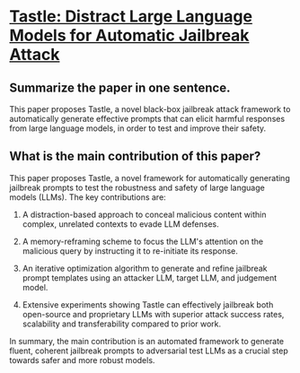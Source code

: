 # [Tastle: Distract Large Language Models for Automatic Jailbreak Attack](https://arxiv.org/abs/2403.08424)

## Summarize the paper in one sentence.

 This paper proposes Tastle, a novel black-box jailbreak attack framework to automatically generate effective prompts that can elicit harmful responses from large language models, in order to test and improve their safety.


## What is the main contribution of this paper?

 This paper proposes Tastle, a novel framework for automatically generating jailbreak prompts to test the robustness and safety of large language models (LLMs). The key contributions are:

1. A distraction-based approach to conceal malicious content within complex, unrelated contexts to evade LLM defenses. 

2. A memory-reframing scheme to focus the LLM's attention on the malicious query by instructing it to re-initiate its response.

3. An iterative optimization algorithm to generate and refine jailbreak prompt templates using an attacker LLM, target LLM, and judgement model.

4. Extensive experiments showing Tastle can effectively jailbreak both open-source and proprietary LLMs with superior attack success rates, scalability and transferability compared to prior work.

In summary, the main contribution is an automated framework to generate fluent, coherent jailbreak prompts to adversarial test LLMs as a crucial step towards safer and more robust models.
